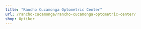 ```yaml
---
title: "Rancho Cucamonga Optometric Center"
url: /rancho-cucamonga/rancho-cucamonga-optometric-center/
shop: Optiker
---
```


